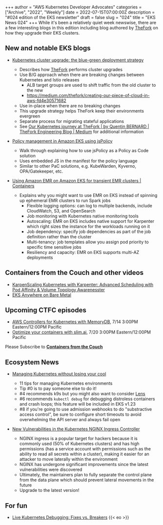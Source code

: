 +++
author = "AWS Kubernetes Developer Advocates"
categories = ["Archive", "2022", "Weekly"]
date = 2022-07-15T07:00:00Z
description = "#024 edition of the EKS newsletter"
draft = false
slug = "024"
title = "EKS News 024"
+++
While it's been a relatively quiet week newswise, there are a few interesting blogs in this edition including blog authored by [TheFork](https://thefork.com) on how they upgrade their EKS clusters.

## New and notable EKS blogs

* [Kubernetes cluster upgrade: the blue-green deployment strategy](https://aws.amazon.com/blogs/containers/kubernetes-cluster-upgrade-the-blue-green-deployment-strategy/)
  * Describes how [TheFork](https://thefork.com) performs cluster upgrades
  * Use B/G approach when there are breaking changes between Kubernetes and Istio releases
    * ALB target groups are used to shift traffic from the old cluster to the new
    * <https://medium.com/thefork/creating-our-piece-of-cloud-in-aws-fd4e30571682>
  * Use in-place when there are no breaking changes
  * This upgrade strategy helps TheFork keep their environments evergreen
  * Separate process for migrating stateful applications
  * See [Our Kubernetes journey at TheFork | by Quentin BERNARD | TheFork Engineering Blog | Medium](https://medium.com/thefork/our-kubernetes-journey-at-thefork-d0964ec275f3) for additional information

* [Policy management in Amazon EKS using jsPolicy](https://aws.amazon.com/blogs/containers/policy-management-in-amazon-eks-using-jspolicy/)
  * Walk through explaining how to use jsPolicy as a Policy as Code solution
  * Uses embedded JS in the manifest for the policy language
  * Similar to other PaC solutions, e.g. KubeWarden, Kyverno, OPA/Gatekeeper, etc.

* [Using Amazon EMR on Amazon EKS for transient EMR clusters | Containers](https://aws.amazon.com/blogs/containers/using-amazon-emr-on-amazon-eks-for-transient-emr-clusters/)
  * Explains why you might want to use EMR on EKS instead of spinning up ephemeral EMR clusters to run Spark jobs
    * Flexible logging options: can log to multiple backends, include CloudWatch, S3, and OpenSearch
    * Job monitoring with Kubernetes native monitoring tools
    * Autoscaling: EMR on EKS includes native support for Karpenter which right sizes the instance for the workloads running on it
    * Job dependency: specify job dependencies as part of the job definition rather than the cluster
    * Multi-tenancy: job templates allow you assign pod priority to specific time sensitive jobs
    * Resiliency and capacity: EMR on EKS supports multi-AZ deployments

## Containers from the Couch and other videos

* [KarpenScaling Kubernetes with Karpenter: Advanced Scheduling with Pod Affinity & Volume Topology Awarenesster](https://www.youtube.com/watch?v=bzyEfxE8MOU)
* [EKS Anywhere on Bare Metal](https://www.youtube.com/watch?v=RmZZ7Gr8kMw)

## Upcoming CTFC episodes

* [AWS Controllers for Kubernetes with MemoryDB](https://www.youtube.com/watch?v=sZKMkOcxf94), 7/14 3:00PM Eastern/12:00PM Pacific
* [Optimize your containers with slim.ai](https://www.youtube.com/watch?v=DA4ArZYJ1-E), 7/20 3:00PM Eastern/12:00PM Pacific

Please Subscribe to [**Containers from the Couch**](https://cftc.info/)

## Ecosystem News

* [Managing Kubernetes without losing your cool](https://marcusnoble.co.uk/2022-07-04-managing-kubernetes-without-losing-your-cool/)
  * 11 tips for managing Kubernetes environments
  * Tip #0 is to pay someone else to do it!
  * #4 recommends k9s but you might also want to consider [Lens](https://k8slens.dev/)
  * #6 recommends `kubectl debug` for debugging distroless containers and crash loops; this feature will be included in EKS v1.23
  * #8 if you're going to use admission webhooks to do "substractive access control", be sure to configure short timeouts to avoid overwhelming the API server and always fail open

* [New Vulnerabilities in the Kubernetes NGINX Ingress Controller](https://blog.lightspin.io/kubernetes-nginx-ingress-controller-vulnerabilities)
  * NGINX ingress is a popular target for hackers because it is commonly used (50% of Kubernetes clusters) and has high permissions (has a service account with permissions such as the ability to read all secrets within a cluster), making it easier for an attacker to move laterally within the environment
  * NGINX has undergone significant improvements since the latest vulnerabilities were discovered
  * Ultimately, the maintainers plan to fully separate the control plane from the data plane which should prevent lateral movements in the future
  * Upgrade to the latest version!

## For fun

* [Live Kubernetes Debugging: Fixes vs. Breakers](https://youtu.be/bQsubShHE94)
{{< eo >}}
